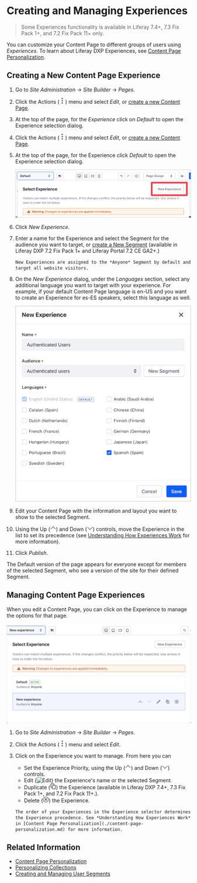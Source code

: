 # Creating and Managing Experiences

> Some Experiences functionality is available in Liferay 7.4+, 7.3 Fix Pack 1+, and 7.2 Fix Pack 11+ only.

You can customize your Content Page to different groups of users using *Experiences*. To learn about Liferay DXP Experiences, see [Content Page Personalization](./content-page-personalization.md).

## Creating a New Content Page Experience

1. Go to *Site Administration* &rarr; *Site Builder* &rarr; *Pages*.
1. Click the Actions (![Actions](../../../images/icon-actions.png)) menu and select *Edit*, or [create a new Content Page](../../creating-pages/building-and-managing-content-pages/building-content-pages.md).
1. At the top of the page, for the *Experience* click on *Default* to open the Experience selection dialog.

1. Click the Actions (![Actions](../../../images/icon-actions.png)) menu and select *Edit*, or [create a new Content Page](../../creating-pages/adding-pages/adding-a-page-to-a-site.md).

1. At the top of the page, for the Experience click *Default* to open the Experience selection dialog.

    ![Click on Experience to select your experience or click New Experience to create a new one.](./creating-and-managing-experiences/images/01.png)
1. Click *New Experience*.

1. Enter a name for the Experience and select the Segment for the audience you want to target, or [create a New Segment](../segmentation/creating-and-managing-user-segments.md) (available in Liferay DXP 7.2 Fix Pack 1+ and Liferay Portal 7.2 CE GA2+.)

    ```{note}
    New Experiences are assigned to the *Anyone* Segment by default and target all website visitors.
    ```

1. On the *New Experience* dialog, under the *Languages* section, select any additional language you want to target with your experience. For example, if your default Content Page language is en-US and you want to create an Experience for es-ES speakers, select this language as well.

    ![Select an existing Segment for the Experience and, opitonally, an additional language](./creating-and-managing-experiences/images/02.png)

1. Edit your Content Page with the information and layout you want to show to the selected Segment.

1. Using the Up (![Up](../../../images/icon-angle-up.png)) and Down (![Down](../../../images/icon-angle-down.png)) controls, move the Experience in the list to set its precedence (see [Understanding How Experiences Work](#understanding-how-experiences-work) for more information).
1. Click *Publish*.

The Default version of the page appears for everyone except for members of the selected Segment, who see a version of the site for their defined Segment.

## Managing Content Page Experiences

When you edit a Content Page, you can click on the Experience to manage the options for that page.

![You can add, edit, delete, or change priority for Experiences.](./creating-and-managing-experiences/images/04.png)

1. Go to *Site Administration* &rarr; *Site Builder* &rarr; *Pages*.
2. Click the Actions (![Actions](../../../images/icon-actions.png)) menu and select *Edit*.
3. Click on the Experience you want to manage. From here you can

   - Set the Experience Priority, using the Up (![Up](../../../images/icon-angle-up.png)) and Down (![Down](../../../images/icon-angle-down.png)) controls.
   - Edit (![Edit](../../../images/icon-edit.png)) the Experience's name or the selected Segment.
   - Duplicate (![Duplicate](../../../images/icon-copy.png)) the Experience (available in Liferay DXP 7.4+, 7.3 Fix Pack 1+, and 7.2 Fix Pack 11+.).
   - Delete (![Delete](../../../images/icon-delete.png)) the Experience.

    ```{important}
    The order of your Experiences in the Experience selector determines the Experience precedence. See *Understanding How Experiences Work* in [Content Page Personalization](./content-page-personalization.md) for more information.
    ```

## Related Information

- [Content Page Personalization](./content-page-personalization.md)
- [Personalizing Collections](./personalizing-collections.md)
- [Creating and Managing User Segments](../segmentation/creating-and-managing-user-segments.md)
